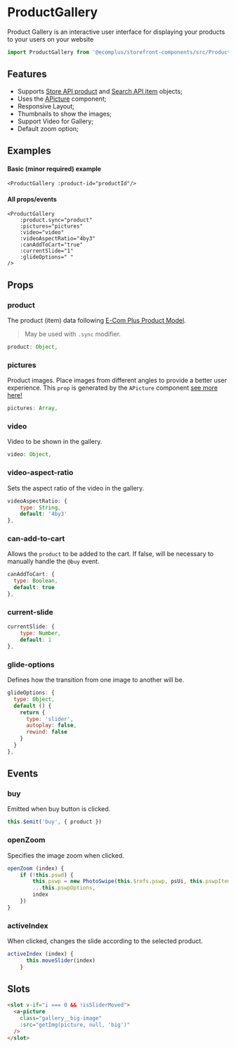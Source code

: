 # ProductGallery

Product Gallery is an interactive user interface for displaying your products to your users on your website

```js
import ProductGallery from '@ecomplus/storefront-components/src/ProductGallery.vue'
```

<DemoProductGallery/>

## Features

- Supports [Store API product](https://developers.e-com.plus/docs/api/#/store/products/) and [Search API item](https://developers.e-com.plus/docs/api/#/search/items/) objects;
- Uses the [APicture](https://developers.e-com.plus/storefront/@ecomplus/storefront-components/docs/APicture.html) component;
- Responsive Layout;
- Thumbnails to show the images;
- Support Video for Gallery;
- Default zoom option;

## Examples

#### Basic (minor required) example

```vue
<ProductGallery :product-id="productId"/>
```

#### All props/events

```vue
<ProductGallery
    :product.sync="product"
    :pictures="pictures"
    :video="video"
    :videoAspectRatio="4by3"
    :canAddToCart="true"
    :currentSlide="1"
    :glideOptions=" "
/>
```

## Props

### product

The product (item) data following [E-Com Plus Product Model](https://developers.e-com.plus/docs/api/#/store/products/product-object).

> May be used with `.sync` modifier.

 ```js
product: Object,
```

### pictures

Product images. Place images from different angles to provide a better user experience.
This `prop` is generated by the `APicture` component [see more here!](https://developers.e-com.plus/storefront/@ecomplus/storefront-components/docs/APicture.html)

```js
pictures: Array,
```

### video

Video to be shown in the gallery.

```js
video: Object,
```

### video-aspect-ratio

Sets the aspect ratio of the video in the gallery.

```js
videoAspectRatio: {
    type: String,
    default: '4by3'
},
```

### can-add-to-cart

Allows the `product` to be added to the cart. If false, will be necessary to manually handle the `@buy` event.

```js
canAddToCart: {
  type: Boolean,
  default: true
},
```

### current-slide

```js
currentSlide: {
    type: Number,
    default: 1
},
```

### glide-options

Defines how the transition from one image to another will be.

```js
glideOptions: {
  type: Object,
  default () {
    return {
      type: 'slider',
      autoplay: false,
      rewind: false
    }
  }
},
```

## Events

### buy

Emitted when buy button is clicked.

```js
this.$emit('buy', { product })
```

### openZoom

Specifies the image zoom when clicked.

```js
openZoom (index) {
    if (!this.pswd) {
        this.pswp = new PhotoSwipe(this.$refs.pswp, psUi, this.pswpItems, {
        ...this.pswpOptions,
        index
    })
}
```

### activeIndex

When clicked, changes the slide according to the selected product.

```js
activeIndex (index) {
      this.moveSlider(index)
    }
```

## Slots

```html
<slot v-if="i === 0 && !isSliderMoved">
  <a-picture
    class="gallery__big-image"
    :src="getImg(picture, null, 'big')"
  />
</slot>
```
